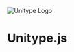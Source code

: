 ![Unitype Logo](http://storage5.static.itmages.ru/i/16/0807/h_1470584885_9887473_b6402c7d40.png)
# Unitype.js
